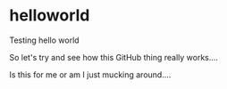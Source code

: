 # helloworld
Testing hello world

So let's try and see how this GitHub thing really works....

Is this for me or am I just mucking around....
